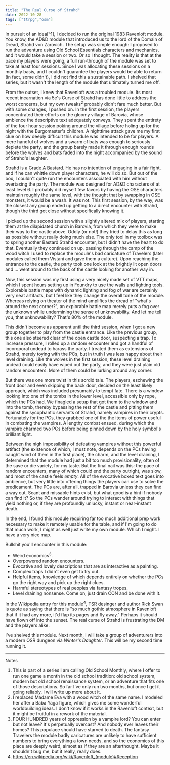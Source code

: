 ```yaml
---
title: "The Real Curse of Strahd"
date: 2022-10-28
tags: ["ttrpg","osm"]
---
```

In pursuit of an idea[^1], I decided to run the original 1983 Ravenloft module. You know, the AD&D module that introduced us to the lord of the Domain of Dread, Strahd von Zarovich. The setup was simple enough: I proposed to run the adventure using Old School Essentials characters and mechanics, and it would take a session or two. Or so I thought. The reality is that at the pace my players were going, a full run-through of the module was set to take at least four sessions. Since I was allocating these sessions on a monthly basis, and I couldn't guarantee the players would be able to return (in fact, some didn't), I did not find this a sustainable path. I shelved that series, but it wasn't the length of the module that ultimately turned me off.

From the outset, I knew that Ravenloft was a troubled module. Its most recent incarnation via 5e's Curse of Strahd has done little to address the worst concerns, but my own tweaks<sup>2</sup> probably didn't fare much better. But with some changes, I pushed on. In the first session, the players concentrated their efforts on the gloomy village of Barovia, whose ambience the descriptive text adequately conveys. They spent the entirety of the four hour session poking around the village before holing up for the night with the Burgomaster's children. A nighttime attack gave me my first clue on how deeply difficult this module was intended to be for players. A mere handful of wolves and a swarm of bats was enough to seriously deplete the party, and the group barely made it through enough rounds before the wolves and bats faded into the night accompanied by the sound of Strahd's laughter.

Strahd is a Grade A Bastard. He has no intention of engaging in a fair fight, and if he can whittle down player characters, he will do so. But out of the box, I couldn't quite run the encounters associated with him without overtaxing the party. The module was designed for AD&D characters of at least level 6. I probably did myself few favors by having the OSE characters maintain roughly the same level, with the thought that by swapping in OSE monsters, it would be a wash. It was not. This first session, by the way, was the closest any group ended up getting to a direct encounter with Strahd, though the third got close without specifically knowing it.

I picked up the second session with a slightly altered mix of players, starting them at the dilapidated church in Barovia, from which they were to make their way to the castle above. Oddly (or not!) they tried to delay this as long as possible without really doing much else. The only tool in my toolbox was to spring another Bastard Strahd encounter, but I didn't have the heart to do that. Eventually they continued on up, passing through the camp of the wood witch I used to replace the module's bad caricature of Travelers (later modules called them Vistani and gave them a culture). Upon reaching the entrance to the castle, the party took one look at the brightly lit open doors and ... went around to the back of the castle looking for another way in.

Now, this session was my first using a very nicely made set of VTT maps, which I spent hours setting up in Foundry to use the walls and lighting tools. Explorable battle maps with dynamic lighting and fog of war are certainly very neat artifacts, but I feel like they change the overall tone of the module. Whereas relying on theater of the mind amplifies the dread of "what's around the next corner?", an explorable battle map merely puts a fog over the unknown while undermining the sense of unknowability. And let me tell you, that unknowability? That's 80% of the module.

This didn't become as apparent until the third session, when I got a new group together to play from the castle entrance. Like the previous group, this one also steered clear of the open castle door, suspecting a trap. To increase pressure, I rolled up a random encounter and got a handful of incoroporal undead to harass the party. I treated them as extensions of Strahd, merely toying with the PCs, but in truth I was less happy about their level draining. Like the wolves in the first session, these level draining undead could easily have wiped out the party, and they were just plain old random encounters. More of them could be lurking around any corner.

But there was one more twist in this sordid tale. The players, eschewing the front door and even skipping the back door, decided on the least likely approach, which was included presumably to tempt fate. There is a window looking into one of the tombs in the lower level, accessible only by rope, which the PCs had. We finagled a setup that got them to the window and into the tomb, thereby bypassing the rest of the castle and pitting them against the sycophantic servants of Strahd, namely vampires in their crypts. Fortunately for the PCs, they grabbed one of the the items of power useful in combating the vampires. A lengthy combat ensued, during which the vampire charmed two PCs before being pinned down by the holy symbol's brilliant light. 

Between the nigh impossibility of defeating vampires without this powerful artifact (the existence of which, I must note, depends on the PCs having caught wind of them in the first place), the charm, and the level draining, I determined that the module had just a bit too much provisionality, often of the save or die variety, for my taste. But the final nail was this: the pace of random encounters, many of which could end the party outright, was slow, and most of the castle feels *empty*. All of the evocative boxed text goes into ambience, but very little into offering things the players can use to solve the predicament. The PCs are, after all, trapped in Barovia unless they can find a way out. Scant and missable hints exist, but what good is a hint if nobody can find it? So the PCs wander around trying to interact with things that yield nothing or, if they are profoundly unlucky, instant or near-instant death.

In the end, I found this module requiring far too much additional prep work necessary to make it remotely usable for the table, and if I'm going to do that much work, I might as well just write my own module. Which I might. I have a very nice map.

Bullshit you'll encounter in this module:
* Weird economics<sup>3</sup>.
* Overpowered random encounters.
* Evocative and lovely descriptions that are as interactive as a painting.
* Complex traps I didn't even get to try out.
* Helpful items, knowledge of which depends entirely on whether the PCs go the right way and pick up the right clues.
* Harmful stereotypes of real peoples via fantasy tropes.
* Level draining nonsense. Come on, just drain CON and be done with it.

In the Wikipedia entry for this module<sup>4</sup>, TSR desinger and author Rick Swan is quote as saying that there is "so much gothic atmosphere in Ravenloft that if it had any more, it'd flap its pages and fly away." Perhaps it should have flown off into the sunset. The real curse of Strahd is frustrating the DM and the players alike.

I've shelved this module. Next month, I will take a group of adventurers into a modern OSR dungeon via *Winter's Daughter*. This will be my second time running it.

---

Notes

1. This is part of a series I am calling Old School Monthly, where I offer to run one game a month in the old school tradition: old school system, modern but old school renaissance system, or an adventure that fits one of those descriptions. So far I've only run two months, but once I get it going reliably, I will write up more about it.
2. I replaced Madame Eva with a wood witch of the same name. I modeled her after a Baba Yaga figure, which gives me some wonderful worldbuilding ideas. I don't know if it works in the Ravenloft context, but it might be fruitful in a rework of the material.
3. FOUR HUNDRED years of oppression by a vampire lord? You can enter but not leave? It's perpetually overcast? And nobody ever leaves their homes? This populace should have starved to death. The fantasy Travelers the module badly caricatures are unlikely to have sufficient numbers to bring everything a town needs, and so the economics of this place are deeply weird, almost as if they are an afterthought. Maybe it shouldn't bug me, but it really, really does.
4. https://en.wikipedia.org/wiki/Ravenloft_(module)#Reception